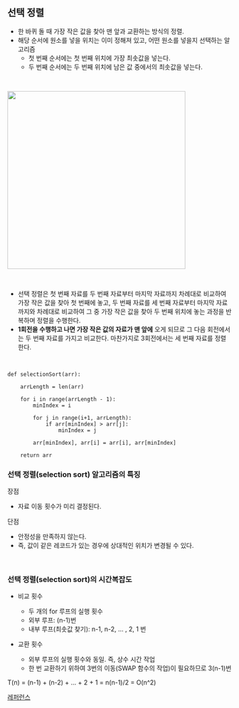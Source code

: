 
## 선택 정렬 
-   한 바퀴 돌 때 가장 작은 값을 찾아 맨 앞과 교환하는 방식의 정렬.
- 해당 순서에 원소를 넣을 위치는 이미 정해져 있고, 어떤 원소를 넣을지 선택하는 알고리즘
  - 첫 번째 순서에는 첫 번째 위치에 가장 최솟값을 넣는다.
  - 두 번째 순서에는 두 번째 위치에 남은 값 중에서의 최솟값을 넣는다.

<br>

<img src = "https://gmlwjd9405.github.io/images/algorithm-selection-sort/selection-sort.png" width = "400" ></img> 

<br>


- 선택 정렬은 첫 번째 자료를 두 번째 자료부터 마지막 자료까지 차례대로 비교하여 가장 작은 값을 찾아 첫 번째에 놓고, 두 번째 자료를 세 번째 자료부터 마지막 자료까지와 차례대로 비교하여 그 중 가장 작은 값을 찾아 두 번째 위치에 놓는 과정을 반복하며 정렬을 수행한다.
- **1회전을 수행하고 나면 가장 작은 값의 자료가 맨 앞에** 오게 되므로 그 다음 회전에서는 두 번째 자료를 가지고 비교한다. 마찬가지로 3회전에서는 세 번째 자료를 정렬한다.

<br>

```
def selectionSort(arr):
    
    arrLength = len(arr)
    
    for i in range(arrLength - 1):
        minIndex = i
        
        for j in range(i+1, arrLength):
            if arr[minIndex] > arr[j]:
                minIndex = j
                
        arr[minIndex], arr[i] = arr[i], arr[minIndex]
    
    return arr

```



### 선택 정렬(selection sort) 알고리즘의 특징
장점
- 자료 이동 횟수가 미리 결정된다.

단점
- 안정성을 만족하지 않는다.
- 즉, 값이 같은 레코드가 있는 경우에 상대적인 위치가 변경될 수 있다.

<br>

### 선택 정렬(selection sort)의 시간복잡도

- 비교 횟수
  - 두 개의 for 루프의 실행 횟수
  - 외부 루프: (n-1)번
  - 내부 루프(최솟값 찾기): n-1, n-2, … , 2, 1 번

- 교환 횟수
  - 외부 루프의 실행 횟수와 동일. 즉, 상수 시간 작업
  - 한 번 교환하기 위하여 3번의 이동(SWAP 함수의 작업)이 필요하므로 3(n-1)번

T(n) = (n-1) + (n-2) + … + 2 + 1 = n(n-1)/2 = O(n^2)


[레퍼런스](https://gmlwjd9405.github.io/2018/05/06/algorithm-selection-sort.html)